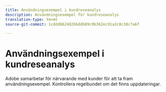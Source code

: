 ```yaml
---
title: Användningsexempel i kundreseanalys
description: Användningsexempel för kundreseanalys
translation-type: tm+mt
source-git-commit: 1cddd8624826bddb89c9b362ec91a2c0c30c7a6f

---
```



# Användningsexempel i kundreseanalys

Adobe samarbetar för närvarande med kunder för att ta fram användningsexempel. Kontrollera regelbundet om det finns uppdateringar.

<!-- ## Report on full cross-channel customer journey for customers with high customer ID (join key) coverage

More detail here.

## Report on and visualize any event dataset in an interactive way

Details

## Combine datasets keyed off of ECID such as Analytics, Triggered Journeys, Target, and AAM data

Details.

## Report interactively on XDM data collection or Experience Edge deployments

Details

## Build "manually stitched" versions of your data to analyze

Details

## Analyze multi-channel data in Analysis Workspace even if unstitched

Details

## Combine multiple report suites

Details -->
